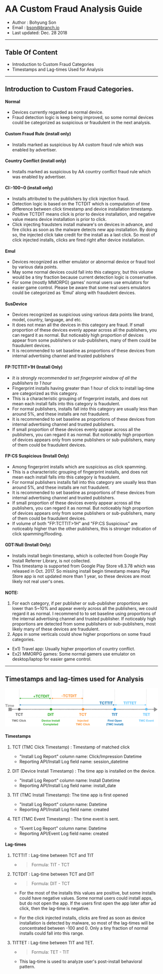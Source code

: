 
# AA Custom Fraud Analysis Guide

- Author : Bohyung Son
- Email : bson@branch.io
- Last updated: Dec. 28 2018

---
## Table Of Content
* Introduction to Custom Fraud Categories
* Timestamps and Lag-times Used for Analysis

---
## Introduction to Custom Fraud Categories.

#### Normal
* Devices currently regarded as normal device.
* Fraud detection logic is keep being improved, so some normal devices could be categorized as suspicious or fraudulent in the next analysis.

#### Custom Fraud Rule (install only)
* Installs marked as suspicious by AA custom fraud rule which was enabled by advertiser.

#### Country Conflict (install only)
* Installs marked as suspicious by AA country conflict fraud rule which was enabled by advertiser.

#### CI:-100~0 (install only)
* Installs attributed to the publishers by click injection fraud.
* Detection logic is based on the TCTDIT which is computation of time difference between click timestamp and device installation timestamp.
* Positive TCTDIT means click is prior to device installation, and negative value means device installation is prior to click.
* Click injecting fraudsters install malware's on devices in advance, and fire clicks as soon as the malware detects new app installation. By doing so, the injected click take credit for the install as a last click.
   So most of click injected installs, clicks are fired right after device installation.

#### Emul
* Devices recognized as either emulator or abnormal device or fraud tool by various data points.
* May some normal devices could fall into this category, but this volume would be a tiny fraction because current detection logic is conservative.
* For some (mostly MMORPG) games' normal users use emulators for easier game control. Please be aware that some real users emulators could be categorized as 'Emul' along with fraudulent devices.

#### SusDevice
* Devices recognized as suspicious using various data points like brand, model, country, language, and etc.
* It does not mean all the devices in this category are fraud. If small proportion of these devices evenly appear across all the publishers, you can regard it as normal. But noticeably high proportion of devices appear from some publishers or sub-publishers, many of them could be fraudulent devices.
* It is recommended to set baseline as proportions of these devices from internal advertising channel and trusted publishers

#### FP:TCTTIT>1H (Install Only)
* *It is strongly recommended to set fingerprint window of all the publishers to 1 hour*
* Fingerprint installs having greater than 1 hour of click to install lag-time are categorized as this category.
* This is a characteristic grouping of fingerprint installs, and does not mean each install falls into this category is fraudulent.
* For normal publishers, installs fall into this category are usually less than around 5%, and these installs are not fraudulent.
* It is recommended to set baseline as proportions of these devices from internal advertising channel and trusted publishers.
* If small proportion of these devices evenly appear across all the publishers, you can regard it as normal. But noticeably high proportion of devices appears only from some publishers or sub-publishers, many of them could be fraudulent devices.

#### FP:CS Suspicious (Install Only)
* Among fingerprint installs which are suspicious as click spamming.
* This is a characteristic grouping of fingerprint installs, and does not mean each install falls into this category is fraudulent.
* For normal publishers installs fall into this category are usually less than  around 5%, and these installs are not fraudulent.
* It is recommended to set baseline as proportions of these devices from internal advertising channel and trusted publishers.
* If small proportion of these devices evenly appear across all the publishers, you can regard it as normal. But noticeably high proportion of devices appears only from some publishers or sub-publishers, many of them could be fraudulent devices.
* If volume of both "FP:TCTTIT>1H" and "FP:CS Suspicious" are noticeably higher than the other publishers, this is stronger indication of click spamming/flooding.

#### GDT:Null (Install Only)
* Installs install begin timestamp, which is collected from Google Play Install Referrer Library, is not collected.
* This timestamp is supported from Google Play Store v8.3.78 which was released in Oct. 2017. So missing install begin timestamp means Play Store app is not updated more than 1 year, so these devices are most likely not real user's ones.

#### NOTE:
1. For each category, if per publisher or sub-publisher proportions are lower than 5~10% and appear evenly across all the publishers, we could regard it as normal.
   I recommend to to set baseline using proportions of the internal advertising channel and trusted publisher. If noticeably high proportions are detected from some publishers or sub-publishers, most likely many of these devices are fraudulent.
2. Apps in some verticals could show higher proportions on some fraud categories.
 * Ex1) Travel app: Usually higher proportion of country conflict.
 * Ex2) MMORPG games: Some normal gamers use emulator on desktop/laptop for easier game control.

---
## Timestamps and lag-times used for Analysis

![image](../img/dp_and_lags.png)

#### Timestamps
1. TCT (TMC Click Timestamp) : Timestamp of matched click
    * "Install Log Report" column name: Click/Impression Datetime
    * Reporting API/Install Log field name: session_datetime


2. DIT (Device Install Timestamp) : The time app is installed on the device.
    * "Install Log Report" column name: Install Datetime
    * Reporting API/Install Log field name: install_date


3. TIT (TMC Install Timestamp): The time app is first opened
    * "Install Log Report" column name: Datetime
    * Reporting API/Install Log field name: created


4. TET (TMC Event Timestamp) : The time event is sent.
    * "Event Log Report" column name: Datetime
    * Reporting API/Event Log field name: created


#### Lag-times
1. TCTTIT : Lag-time between TCT and TIT
    * > Formula: TIT - TCT

2. TCTDIT : Lag-time between TCT and DIT
    * > Formula: DIT - TCT

    * For the most of the installs this values are positive, but some installs could have negative values.
   Some normal users could install apps, but do not open the app. If the users first open the app later after ad click, then the lag-time is negative.
    * For the click injected installs, clicks are fired as soon as device installation is detected by malware, so most of the lag-times will be concentrated between -100 and 0. Only a tiny fraction of normal installs could fall into this range.


3. TITTET : Lag-time between TIT and TET.
    * > Formula: TET - TIT

    * This lag-time is used to analyze user's post-install behavioral pattern.
